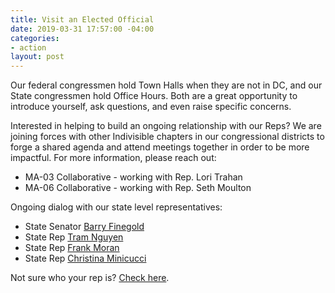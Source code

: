 ```yaml
---
title: Visit an Elected Official
date: 2019-03-31 17:57:00 -04:00
categories:
- action
layout: post
---
```


Our federal congressmen hold Town Halls when they are not in DC, and our State congressmen hold Office Hours. Both are a great opportunity to introduce yourself, ask questions, and even raise specific concerns. 

Interested in helping to build an ongoing relationship with our Reps? We are joining forces with other Indivisible chapters in our congressional districts to forge a shared agenda and attend meetings together in order to be more impactful. For more information, please reach out:
* MA-03 Collaborative - working with Rep. Lori Trahan
* MA-06 Collaborative - working with Rep. Seth Moulton 

Ongoing dialog with our state level representatives:
* State Senator [Barry Finegold](https://malegislature.gov/Legislators/Profile/BRF0)
* State Rep [Tram Nguyen](https://malegislature.gov/Legislators/Profile/TTN1)
* State Rep [Frank Moran](https://malegislature.gov/Legislators/Profile/FAM1)
* State Rep [Christina Minicucci](https://malegislature.gov/Legislators/Profile/CAM1)

Not sure who your rep is? [Check here](https://malegislature.gov/Search/FindMyLegislator).